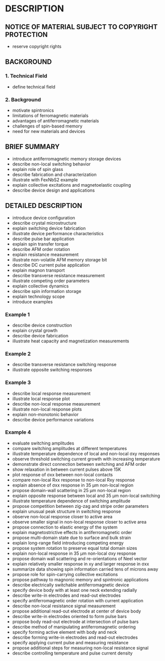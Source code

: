 # DESCRIPTION

## NOTICE OF MATERIAL SUBJECT TO COPYRIGHT PROTECTION

- reserve copyright rights

## BACKGROUND

### 1. Technical Field

- define technical field

### 2. Background

- motivate spintronics
- limitations of ferromagnetic materials
- advantages of antiferromagnetic materials
- challenges of spin-based memory
- need for new materials and devices

## BRIEF SUMMARY

- introduce antiferromagnetic memory storage devices
- describe non-local switching behavior
- explain role of spin glass
- describe fabrication and characterization
- illustrate with FexNbS2 example
- explain collective excitations and magnetoelastic coupling
- describe device design and applications

## DETAILED DESCRIPTION

- introduce device configuration
- describe crystal microstructure
- explain switching device fabrication
- illustrate device performance characteristics
- describe pulse bar application
- explain spin transfer torque
- describe AFM order rotation
- explain resistance measurement
- illustrate non-volatile AFM memory storage bit
- describe DC current pulse application
- explain magnon transport
- describe transverse resistance measurement
- illustrate competing order parameters
- explain collective dynamics
- describe spin information storage
- explain technology scope
- introduce examples

### Example 1

- describe device construction
- explain crystal growth
- describe device fabrication
- illustrate heat capacity and magnetization measurements

### Example 2

- describe transverse resistance switching response
- illustrate opposite switching responses

### Example 3

- describe local response measurement
- illustrate local response plot
- describe non-local response measurement
- illustrate non-local response plots
- explain non-monotonic behavior
- describe device performance variations

### Example 4

- evaluate switching amplitudes
- compare switching amplitudes at different temperatures
- illustrate temperature dependence of local and non-local σxy responses
- observe threshold switching current growth with increasing temperature
- demonstrate direct connection between switching and AFM order
- show relaxation in between current pulses above 15K
- plot response of σxx between non-local contacts
- compare non-local Rxx response to non-local Rxy response
- explain absence of σxx response in 35 μm non-local region
- propose domain-wall scattering in 25 μm non-local region
- explain opposite response between local and 35 μm non-local switching
- illustrate temperature dependence of switching amplitude
- propose competition between zig-zag and stripe order parameters
- explain unusual peak structure in switching response
- observe non-local response closer to active area
- observe smaller signal in non-local response closer to active area
- propose connection to elastic energy of the system
- explain magnetostrictive effects in antiferromagnetic order
- propose multi-domain state due to surface and bulk strain
- explain long-range field introducing competing energy
- propose system rotation to preserve equal total domain sizes
- explain non-local response in 35 μm non-local σxy response
- propose domain wall scattering and re-orientations of Neel vector
- explain relatively smaller response in xy and larger response in σxx
- summarize data showing spin information carried tens of microns away
- propose role for spin-carrying collective excitations
- propose pathway to magnonic memory and spintronic applications
- describe electrically switchable antiferromagnetic device
- specify device body with at least one neck extending radially
- describe write-in electrodes and read-out electrodes
- specify antiferromagnetic order rotation with current application
- describe non-local resistance signal measurement
- propose additional read-out electrode at center of device body
- describe write-in electrodes oriented to form pulse bars
- propose body read-out electrode at intersection of pulse bars
- describe method of manipulating antiferromagnetic ordering
- specify forming active element with body and neck
- describe forming write-in electrodes and read-out electrodes
- specify applying current pulse and measuring resistance
- propose additional steps for measuring non-local resistance signal
- describe controlling temperature and pulse current density

